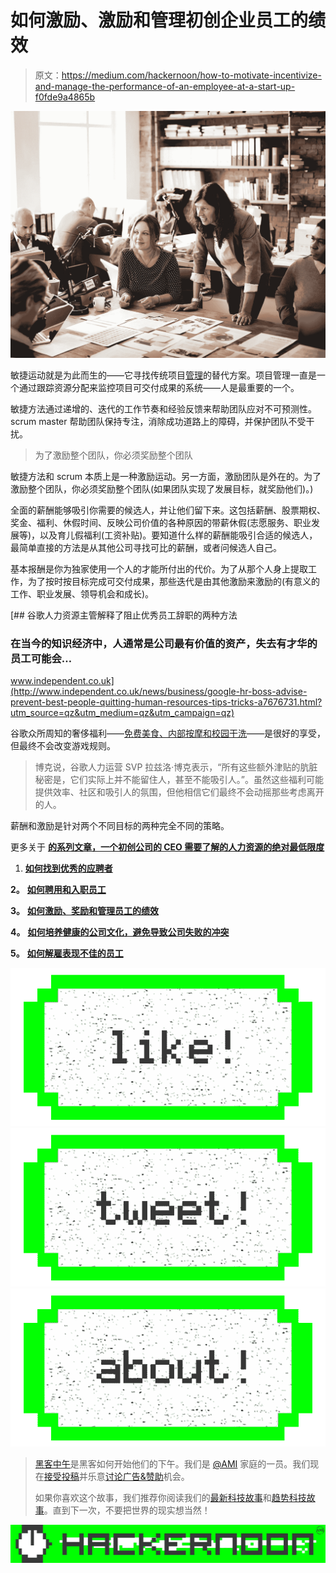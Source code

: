 # 如何激励、激励和管理初创企业员工的绩效

> 原文：<https://medium.com/hackernoon/how-to-motivate-incentivize-and-manage-the-performance-of-an-employee-at-a-start-up-f0fde9a4865b>

![](img/3881f906c0c00f436bdfce85c215edc2.png)

敏捷运动就是为此而生的——它寻找传统项目[管理](https://hackernoon.com/tagged/management)的替代方案。项目管理一直是一个通过跟踪资源分配来监控项目可交付成果的系统——人是最重要的一个。

敏捷方法通过递增的、迭代的工作节奏和经验反馈来帮助团队应对不可预测性。scrum master 帮助团队保持专注，消除成功道路上的障碍，并保护团队不受干扰。

> 为了激励整个团队，你必须奖励整个团队

敏捷方法和 scrum 本质上是一种激励运动。另一方面，激励团队是外在的。为了激励整个团队，你必须奖励整个团队(如果团队实现了发展目标，就奖励他们)。)

全面的薪酬能够吸引你需要的候选人，并让他们留下来。这包括薪酬、股票期权、奖金、福利、休假时间、反映公司价值的各种原因的带薪休假(志愿服务、职业发展等)，以及育儿假福利(工资补贴)。要知道什么样的薪酬能吸引合适的候选人，最简单直接的方法是从其他公司寻找可比的薪酬，或者问候选人自己。

基本报酬是你为独家使用一个人的才能所付出的代价。为了从那个人身上提取工作，为了按时按目标完成可交付成果，那些迭代是由其他激励来激励的(有意义的工作、职业发展、领导机会和成长)。

[](http://www.independent.co.uk/news/business/google-hr-boss-advise-prevent-best-people-quitting-human-resources-tips-tricks-a7676731.html?utm_source=qz&utm_medium=qz&utm_campaign=qz) [## 谷歌人力资源主管解释了阻止优秀员工辞职的两种方法

### 在当今的知识经济中，人通常是公司最有价值的资产，失去有才华的员工可能会…

www.independent.co.uk](http://www.independent.co.uk/news/business/google-hr-boss-advise-prevent-best-people-quitting-human-resources-tips-tricks-a7676731.html?utm_source=qz&utm_medium=qz&utm_campaign=qz) 

谷歌众所周知的奢侈福利——[免费美食、内部按摩和校园干洗](http://www.businessinsider.com/cost-benefit-of-google-perks-2015-4)——是很好的享受，但最终不会改变游戏规则。

> 博克说，谷歌人力运营 SVP 拉兹洛·博克表示，“所有这些额外津贴的肮脏秘密是，它们实际上并不能留住人，甚至不能吸引人。”。虽然这些福利可能提供效率、社区和吸引人的氛围，但他相信它们最终不会动摇那些考虑离开的人。

薪酬和激励是针对两个不同目标的两种完全不同的策略。

更多关于 [**的系列文章，一个初创公司的 CEO 需要了解的人力资源的绝对最低限度**](/@JasmineRamratan/the-absolute-minimum-a-start-up-ceo-needs-to-know-about-hr-c43234a95542)

1.  [**如何找到优秀的应聘者**](/@JasmineRamratan/how-to-find-good-candidates-to-hire-for-your-start-up-6114fab0845d)

**2。** [**如何聘用和入职员工**](/@JasmineRamratan/how-to-hire-and-onboard-an-employee-at-a-new-start-up-bad1a588f199)

**3。** [**如何激励、奖励和管理员工的绩效**](/@JasmineRamratan/how-to-motivate-incentivize-and-manage-the-performance-of-an-employee-at-a-start-up-f0fde9a4865b)

**4。** [**如何培养健康的公司文化，避免导致公司失败的冲突**](/@JasmineRamratan/how-to-foster-healthy-company-culture-and-avoid-conflict-that-will-cause-your-start-up-to-fail-7e0eac41636e)

**5。** [**如何解雇表现不佳的员工**](/@JasmineRamratan/how-to-fire-an-underperforming-employee-at-a-start-up-b84a5e010a89)

[![](img/50ef4044ecd4e250b5d50f368b775d38.png)](http://bit.ly/HackernoonFB)[![](img/979d9a46439d5aebbdcdca574e21dc81.png)](https://goo.gl/k7XYbx)[![](img/2930ba6bd2c12218fdbbf7e02c8746ff.png)](https://goo.gl/4ofytp)

> [黑客中午](http://bit.ly/Hackernoon)是黑客如何开始他们的下午。我们是 [@AMI](http://bit.ly/atAMIatAMI) 家庭的一员。我们现在[接受投稿](http://bit.ly/hackernoonsubmission)并乐意[讨论广告&赞助](mailto:partners@amipublications.com)机会。
> 
> 如果你喜欢这个故事，我们推荐你阅读我们的[最新科技故事](http://bit.ly/hackernoonlatestt)和[趋势科技故事](https://hackernoon.com/trending)。直到下一次，不要把世界的现实想当然！

![](img/be0ca55ba73a573dce11effb2ee80d56.png)